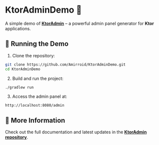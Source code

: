 # KtorAdminDemo 🚀

A simple demo of **[KtorAdmin](https://github.com/Amirroid/KtorAdmin)** – a powerful admin panel generator for **Ktor**
applications.

## 🚀 Running the Demo

1. Clone the repository:
```sh
git clone https://github.com/Amirroid/KtorAdminDemo.git
cd KtorAdminDemo
```

2. Build and run the project:
```sh
./gradlew run
```

3. Access the admin panel at:
```
http://localhost:8080/admin
```

## 📖 More Information

Check out the full documentation and latest updates in the **[KtorAdmin repository](https://github.com/Amirroid/KtorAdmin)**.